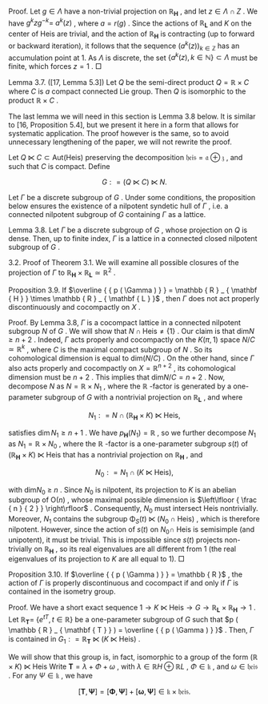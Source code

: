 Proof. Let $g \in \Lambda$ have a non-trivial projection on $\mathbb { R } _ { \mathbf { H } }$ , and let $z \in \Lambda \cap Z$ . We have $g ^ { k } z g ^ { - k } =$ $a ^ { k } ( z )$ , where $a = r ( g )$ . Since the actions of $\mathbb { R } _ { \mathbf { L } }$ and $K$ on the center of Heis are trivial, and the action of $\mathbb { R } _ { \mathbf { H } }$ is contracting (up to forward or backward iteration), it follows that the sequence $( a ^ { k } ( z ) ) _ { k \in \mathbb { Z } }$ has an accumulation point at 1. As $\Lambda$ is discrete, the set $\{ a ^ { k } ( z ) , k \in \mathbb { N } \} \subset \Lambda$ must be finite, which forces $z = 1$ . □  

Lemma 3.7. ([17, Lemma 5.3]) Let $Q$ be the semi-direct product $Q = \mathbb { R } \times C$ where $C$ is $a$ compact connected Lie group. Then $Q$ is isomorphic to the product $\mathbb { R } \times C$ .  

The last lemma we will need in this section is Lemma 3.8 below. It is similar to [16, Proposition 5.4], but we present it here in a form that allows for systematic application. The proof however is the same, so to avoid unnecessary lengthening of the paper, we will not rewrite the proof.  

Let $Q \ltimes C \subset \mathsf { A u t } ( \mathsf { H e i s } )$ preserving the decomposition ${ \mathfrak { h e i s } } = { \mathfrak { a } } \oplus { \mathfrak { z } }$ , and such that $C$ is compact. Define  

$$
G : = ( Q \ltimes C ) \ltimes N .
$$  

Let $\Gamma$ be a discrete subgroup of $G$ . Under some conditions, the proposition below ensures the existence of a nilpotent syndetic hull of $\Gamma$ , i.e. a connected nilpotent subgroup of $G$ containing $\Gamma$ as a lattice.  

Lemma 3.8. Let $\Gamma$ be a discrete subgroup of $G$ , whose projection on $Q$ is dense. Then, up to finite index, $\Gamma$ is a lattice in a connected closed nilpotent subgroup of $G$ .  

3.2. Proof of Theorem 3.1. We will examine all possible closures of the projection of $\Gamma$ to $\mathbb { R } _ { \mathbf { H } } \times \mathbb { R } _ { \mathbf { L } } \simeq \mathbb { R } ^ { 2 }$ .  

Proposition 3.9. If $\overline { { p ( \Gamma ) } } = \mathbb { R } _ { \mathbf { H } } \times \mathbb { R } _ { \mathbf { L } }$ , then $\Gamma$ does not act properly discontinuously and cocompactly on $X$ .  

Proof. By Lemma 3.8, $\Gamma$ is a cocompact lattice in a connected nilpotent subgroup $N$ of $G$ . We will show that $N \cap { \mathsf { H e i s } } \neq \{ 1 \}$ . Our claim is that $\mathrm { d i m } N \geq n + 2$ . Indeed, $\Gamma$ acts properly and cocompactly on the $K ( \pi , 1 )$ space $N / C \simeq \mathbb { R } ^ { k }$ , where $C$ is the maximal compact subgroup of $N$ . So its cohomological dimension is equal to $\mathrm { d i m } ( N / C )$ . On the other hand, since $\Gamma$ also acts properly and cocompactly on $X = \mathbb { R } ^ { n + 2 }$ , its cohomological dimension must be $n + 2$ . This implies that $\mathrm { d i m } N / C = n + 2$ . Now, decompose $N$ as $N = \mathbb { R } \times N _ { 1 }$ , where the $\mathbb { R }$ -factor is generated by a one-parameter subgroup of $G$ with a nontrivial projection on $\mathbb { R } _ { \mathbf { L } }$ , and where  

$$
N _ { 1 } : = N \cap ( \mathbb { R } _ { \mathbf { H } } \times K ) \ltimes { \mathsf { H e i s } } ,
$$  

satisfies $\dim N _ { 1 } \geq n + 1$ . We have $p _ { \mathbf { H } } ( N _ { 1 } ) = \mathbb { R }$ , so we further decompose $N _ { 1 }$ as $N _ { 1 } = \mathbb { R } \times N _ { 0 }$ , where the $\mathbb { R }$ -factor is a one-parameter subgroup $s ( t )$ of $( \mathbb { R } _ { \mathbf { H } } \times K ) \ltimes \mathsf { H e i s }$ that has a nontrivial projection on $\mathbb { R } _ { \mathbf { H } }$ , and  

$$
N _ { 0 } : = N _ { 1 } \cap ( K \ltimes \mathsf { H e i s } ) ,
$$  

with ${ \mathrm { d i m } } N _ { 0 } \ \geq \ n$ . Since $N _ { 0 }$ is nilpotent, its projection to $K$ is an abelian subgroup of ${ \mathsf { O } } ( n )$ , whose maximal possible dimension is $\left\lfloor { \frac { n } { 2 } } \right\rfloor$ . Consequently, $N _ { 0 }$ must intersect Heis nontrivially. Moreover, $N _ { 1 }$ contains the subgroup $\mathsf { \Phi } _ { S } ( t ) \ltimes ( N _ { 0 } \cap \mathsf { H e i s } )$ , which is therefore nilpotent. However, since the action of $s ( t )$ on $N _ { 0 } \cap$ Heis is semisimple (and unipotent), it must be trivial. This is impossible since $s ( t )$ projects non-trivially on $\mathbb { R } _ { \mathbf { H } }$ , so its real eigenvalues are all different from 1 (the real eigenvalues of its projection to $K$ are all equal to 1). □  

Proposition 3.10. If $\overline { { p ( \Gamma ) } } = \mathbb { R }$ , the action of $\Gamma$ is properly discontinuous and cocompact if and only if $\Gamma$ is contained in the isometry group.  

Proof. We have a short exact sequence $1 \to K \ltimes \mathsf { H e i s } \to G \to \mathbb { R } _ { \mathbf { L } } \times \mathbb { R } _ { \mathbf { H } } \to 1$ . Let $\mathbb { R } _ { \mathbf { T } } =$ $\{ e ^ { t T } , t \in \mathbb { R } \}$ be a one-parameter subgroup of $G$ such that $p ( \mathbb { R } _ { \mathbf { T } } ) = \overline { { p ( \Gamma ) } }$ . Then, $\Gamma$ is contained in $G _ { 1 } : = \mathbb { R } _ { \mathbf { T } } \ltimes \left( K \ltimes \mathsf { H e i s } \right)$ .  

We will show that this group is, in fact, isomorphic to a group of the form $( \mathbb { R } \times K ) \ltimes \mathsf { H e i s }$ Write $\mathbf { T } = \lambda + \Phi + \omega$ , with $\lambda \in \mathbb { R } H \oplus \mathbb { R } L$ , $\Phi \in { \mathfrak { k } }$ , and $\omega \in { \mathfrak { h e i s } }$ . For any $\Psi \in \mathfrak { k }$ , we have  

$$
[ \mathbf { T } , \boldsymbol { \Psi } ] = [ \boldsymbol { \Phi } , \boldsymbol { \Psi } ] + [ \boldsymbol { \omega } , \boldsymbol { \Psi } ] \in \mathfrak { k } \times \mathfrak { h e i s } .
$$  